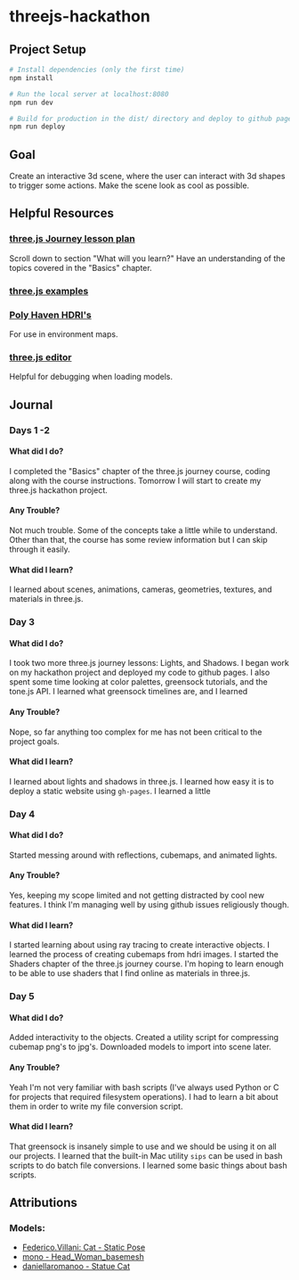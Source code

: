 # threejs-hackathon

## Project Setup

```bash
# Install dependencies (only the first time)
npm install

# Run the local server at localhost:8080
npm run dev

# Build for production in the dist/ directory and deploy to github pages
npm run deploy
```

## Goal

Create an interactive 3d scene, where the user can interact with 3d shapes to trigger some actions. Make the scene look as cool as possible.

## Helpful Resources

### [three.js Journey lesson plan](https://threejs-journey.com/)

Scroll down to section "What will you learn?" Have an understanding of the topics covered in the "Basics" chapter.

### [three.js examples](https://threejs.org/examples/)

### [Poly Haven HDRI's](https://polyhaven.com/hdris)

For use in environment maps.

### [three.js editor](https://threejs.org/editor/)

Helpful for debugging when loading models.

## Journal

### Days 1 -2

#### What did I do?

I completed the "Basics" chapter of the three.js journey course, coding along with the course instructions. Tomorrow I will start to create my three.js hackathon project.

#### Any Trouble?

Not much trouble. Some of the concepts take a little while to understand. Other than that, the course has some review information but I can skip through it easily.

#### What did I learn?

I learned about scenes, animations, cameras, geometries, textures, and materials in three.js.

### Day 3

#### What did I do?

I took two more three.js journey lessons: Lights, and Shadows. I began work on my hackathon project and deployed my code to github pages. I also spent some time looking at color palettes, greensock tutorials, and the tone.js API. I learned what greensock timelines are, and I learned

#### Any Trouble?

Nope, so far anything too complex for me has not been critical to the project goals.

#### What did I learn?

I learned about lights and shadows in three.js. I learned how easy it is to deploy a static website using `gh-pages`. I learned a little

### Day 4

#### What did I do?

Started messing around with reflections, cubemaps, and animated lights.

#### Any Trouble?

Yes, keeping my scope limited and not getting distracted by cool new features. I think I'm managing well by using github issues religiously though.

#### What did I learn?

I started learning about using ray tracing to create interactive objects. I learned the process of creating cubemaps from hdri images. I started the Shaders chapter of the three.js journey course. I'm hoping to learn enough to be able to use shaders that I find online as materials in three.js.

### Day 5

#### What did I do?

Added interactivity to the objects. Created a utility script for compressing cubemap png's to jpg's. Downloaded models to import into scene later.

#### Any Trouble?

Yeah I'm not very familiar with bash scripts (I've always used Python or C for projects that required filesystem operations). I had to learn a bit about them in order to write my file conversion script.

#### What did I learn?

That greensock is insanely simple to use and we should be using it on all our projects. I learned that the built-in Mac utility `sips` can be used in bash scripts to do batch file conversions. I learned some basic things about bash scripts.

## Attributions

### Models:

-   [Federico.Villani: Cat - Static Pose](https://sketchfab.com/3d-models/cat-static-pose-27b4c1e4338d44278f46d409cd8c9b76)
-   [mono - Head_Woman_basemesh](https://sketchfab.com/3d-models/head-woman-basemesh-f62bfd9c3ad047e08cd932fef6c40dc6)
-   [daniellaromanoo - Statue Cat](https://sketchfab.com/3d-models/statue-cat-86b5a7b0a4a348129ebe47f65e80a526)
